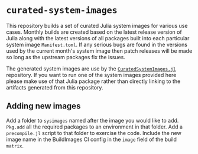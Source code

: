# `curated-system-images`

This repository builds a set of curated Julia system images for various use
cases. Monthly builds are created based on the latest release version of Julia
along with the latest versions of all packages built into each particular
system image `Manifest.toml`. If any serious bugs are found in the versions
used by the current month's system image then patch releases will be made so
long as the upstream packages fix the issues.

The generated system images are use by the
[`CuratedSystemImages.jl`](https://github.com/MichaelHatherly/CuratedSystemImages.jl)
repository. If you want to run one of the system images provided here please
make use of that Julia package rather than directly linking to the artifacts
generated from this repository.

## Adding new images

Add a folder to `sysimages` named after the image you would like to add.
`Pkg.add` all the required packages to an environment in that folder. Add a
`precompile.jl` script to that folder to exercise the code. Include the new
image name in the BuildImages CI config in the `image` field of the build
`matrix`.
